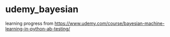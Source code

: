 # udemy_bayesian
learning progress from https://www.udemy.com/course/bayesian-machine-learning-in-python-ab-testing/
